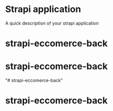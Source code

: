 # Strapi application

A quick description of your strapi application
# strapi-eccomerce-back
# strapi-eccomerce-back
"# strapi-eccomerce-back" 
# strapi-eccomerce-back
